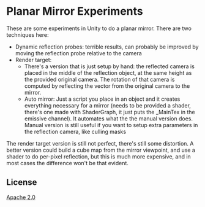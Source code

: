 # Planar Mirror Experiments

These are some experiments in Unity to do a planar mirror.
There are two techniques here:
- Dynamic reflection probes: terrible results, can probably be improved by moving the reflection probe relative to the camera
- Render target:
  - There's a version that is just setup by hand: the reflected camera is placed in the middle of the reflection object, at the same height as the provided original camera. The rotation of that camera is computed by reflecting the vector from the original camera to the mirror.
  - Auto mirror: Just a script you place in an object and it creates everything necessary for a mirror (needs to be provided a shader, there's one made with ShaderGraph, it just puts the _MainTex in the emissive channel). It automates what the the manual version does. Manual version is still useful if you want to setup extra parameters in the reflection camera, like culling masks

The render target version is still not perfect, there's still some distortion. A better version could build a cube map from the mirror viewpoint, and use a shader to do per-pixel reflection, but this is much more expensive, and in 
most cases the difference won't be that evident.

## License

[Apache 2.0](LICENSE)
